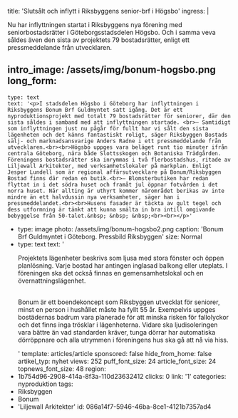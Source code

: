 title: 'Slutsålt och inflytt i Riksbyggens senior-brf i Högsbo'
ingress: |
  <p>Nu har inflyttningen startat i Riksbyggens nya förening med seniorbostadsrätter i Göteborgsstadsdelen Högsbo. Och i samma veva såldes även den sista av projektets 79 bostadsrätter, enligt ett pressmeddelande från utvecklaren.
  </p>
  
intro_image: /assets/img/bonum-hogsbo.png
long_form:
  -
    type: text
    text: '<p>I stadsdelen Högsbo i Göteborg har inflyttningen i Riksbyggens Bonum Brf Guldmyntet satt igång. Det är ett nyproduktionsprojekt med totalt 79 bostadsrätter för seniorer, där den sista såldes i samband med att inflyttningen startade. <br>– Samtidigt som inflyttningen just nu pågår för fullt har vi sålt den sista lägenheten och det känns fantastiskt roligt, säger Riksbyggen Bostads sälj- och marknadsansvarige Anders Radne i ett pressmeddelande från utvecklaren.<br><br>Högsbo uppges vara beläget runt tio minuter ifrån centrala Göteborg, nära både Slottsskogen och Botaniska Trädgården. Föreningens bostadsrätter ska inrymmas i två flerbostadshus, ritade av Liljewall Arkitekter, med verksamhetslokaler på markplan. Enligt Jesper Lundell som är regional affärsutvecklare på Bonum/Riksbyggen Bostad finns där redan en butik.<br>– Blomsterbutiken har redan flyttat in i det södra huset och framåt jul öppnar fotvården i det norra huset. När allting är uthyrt kommer närområdet berikas av inte mindre än ett halvdussin nya verksamheter, säger han i pressmeddelandet.<br><br>Husens fasader är täckta av gult tegel och dess utformning är tänkt att kunna smälta in bra intill omgivande bebyggelse från 50-talet.&nbsp; &nbsp; &nbsp;<br><br></p>'
  -
    type: image
    photo: /assets/img/bonum-hogsbo2.png
    caption: 'Bonum Brf Guldmyntet i Göteborg. Pressbild Riksbyggen'
    size: Normal
  -
    type: text
    text: '<p>Projektets lägenheter beskrivs som ljusa med stora fönster och öppen planlösning. Varje bostad har antingen inglasad balkong eller uteplats. I föreningen ska det också finnas en gemensamhetslokal och en övernattningslägenhet.</p><p><br>Bonum är ett boendekoncept som Riksbyggen utvecklat för seniorer, minst en person i hushållet måste ha fyllt 55 år. Exempelvis uppges bostädernas badrum vara planerade för att minska risken för fallolyckor och det finns inga trösklar i lägenheterna. Vidare ska ljudisoleringen vara bättre än vad standarden kräver, tunga dörrar har automatiska dörröppnare och alla utrymmen i föreningens hus ska gå att nå via hiss.</p>'
template: articles/article
sponsored: false
hide_from_home: false
artikel_typ: nyhet
views: 252
puff_font_size: 24
article_font_size: 24
topnews_font_size: 48
region:
  - 1b754d96-2908-414a-8f3a-110d23632412
clicks: 0
link: '1'
categories: nyproduktion
tags:
  - Riksbyggen
  - Bonum
  - 'Liljewall Arkitekter'
id: 086a14f7-5946-46ba-8ce1-4121b7357ad4
